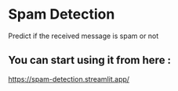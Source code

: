 # Spam Detection
Predict if the received message is spam or not


## You can start using it from here :
https://spam-detection.streamlit.app/
